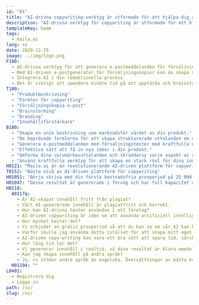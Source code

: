 ```yaml
---
id: "01"
title: "AI-drivna copywriting-verktyg är utformade för att hjälpa dig att skriva mer intressant"
description: "AI-drivna verktyg för copywriting är utformade för att hjälpa dig att skriva mer intressant"
templateKey: home
tags:
  - maila.ai
lang: sv
date: 2020-12-25
image: ../img/logo.png
F100:
  - AI-drivna verktyg för att generera e-postmeddelanden för försäljning
  - Med AI-driven e-postgenerator för försäljningskopior kan du skapa säljinriktade e-postmeddelanden som motiverar din målgrupp att vidta åtgärder. Ange bara lite produktinformation, så genererar vår avancerade motor ett marknadsföringsmeddelande som tar din produkt till nästa nivå.
  - Integrera AI i din redaktionella process
  - Det är viktigt att spendera mindre tid på att upptäcka och brainstorma och mer tid på att faktiskt producera resultat. Genom att integrera AI-algoritmer i din redaktionella process kan du få in nya idéer i din verksamhet. oavsett om du behöver skriva ett blogginlägg, skapa innehåll för en webbplats eller skapa ett marknadsföringsmejl kan vår plattform hjälpa dig att påskynda din skrivprocess.
T100:
  - "Produktbeskrivning"
  - "Formler för copywriting"
  - "Försäljningskopia e-post"
  - "Brainstorming"
  - "Branding"
  - "Innehållsförstärkare"
B100: 
  - "Skapa en unik beskrivning som marknadsför värdet av din produkt."
  - "De beprövade formlerna för att skapa strukturerade uttalanden om din produkt."
  - "Generera e-postmeddelanden med försäljningstexter med kraftfulla ord och fraser för din produkt."
  - "Effektiva sätt att få in nya idéer i din produkt."
  - "Omforma dina varumärkesuttalanden och skräddarsy varje aspekt av ditt varumärke för att kommunicera dess styrkor och värden."
  - "Använd kraftfulla verktyg för att skapa en stark röst för dina innehållslandningssidor."
H0121: "Maila.ai är en revolutionerande AI-driven plattform för copywriting och skrivhjälp som gör det möjligt för dig att producera professionellt innehåll på några minuter."
T0152: "Nästa nivå av AI-driven plattform för copywriting"
H01051: "Börja skriva med din första kostnadsfria provperiod på 25 000 ord och se om ditt arbete förbättras."
H01047: "Dessa resultat är genererade i förväg och har full kapacitet av artificiell intelligens."
H0118:
  A0117q:
    - Är AI-skapat innehåll fritt från plagiat? 
    - Vårt AI-genererade innehåll är plagiatfritt och korrekt.
    - Hur kan AI-drivna texter användas i ett företag?
    - AI-driven copywriting är idén om att använda artificiell intelligens för att skriva innehåll för ditt företag. Denna typ av copy-writing kan användas för ett antal olika aspekter av ditt företag, till exempel dina produktbeskrivningar, uppdateringar i sociala medier, e-postmeddelanden och mycket mer.
    - Hur mycket kostar det?
    - Vi erbjuder en gratis provperiod så att du kan se om vår AI kan hjälpa dig att producera bra innehåll.
    - Varför skulle jag använda detta istället för att skapa mitt eget innehåll?
    - AI-driven copy-writing kan vara ett bra sätt att spara tid, särskilt om du har ont om personal. Automatiserat skrivande kan producera innehåll snabbare än om en mänsklig skribent gör det.
    - Hur lång tid tar det?
    - Vi genererar innehåll i realtid, så dina resultat är klara omedelbart. Eftersom vår motor för kopieringsgenerering är helt automatiserad gör det också att vi kan skala vår produktion för att matcha dina behov.
    - Kan jag skapa innehåll på andra språk?
    - Ja, vi stöder andra språk än engelska. Översättningar av bästa kvalitet finns för närvarande tillgängliga på engelska.
  H01194: ""
L0401:
  - Registrera dig
  - Logga in
path: /sv/
slug: /sv/
---
```

